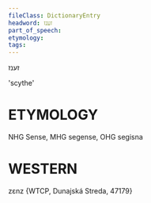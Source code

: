 ```yaml
---
fileClass: DictionaryEntry
headword: זענז
part_of_speech: 
etymology: 
tags: 
---
```

זענז

'scythe'

ETYMOLOGY
===========
NHG Sense, MHG segense, OHG segisna

WESTERN
========

zɛnz {WTCP, Dunajská Streda, 47179}

